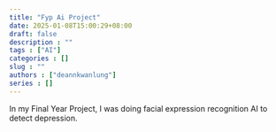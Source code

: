 ```yaml
---
title: "Fyp Ai Project"
date: 2025-01-08T15:00:29+08:00
draft: false
description : ""
tags : ["AI"]
categories : []
slug : ""
authors : ["deannkwanlung"]
series : []   
---
```


In my Final Year Project, I was doing facial expression recognition AI to detect depression.